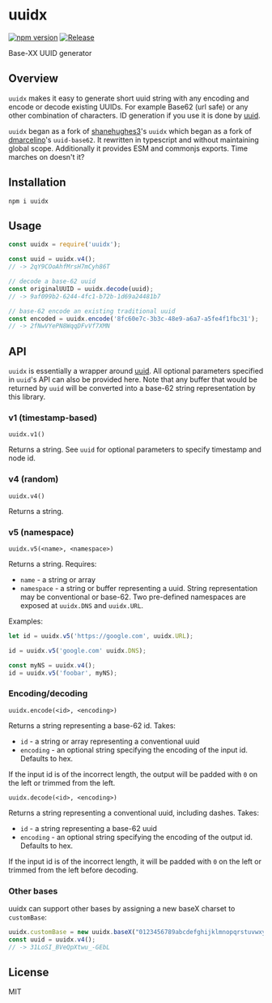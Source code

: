 # uuidx
<!-- [![codecov](https://codecov.io/gh/reconbot/uuidx/branch/master/graph/badge.svg)](https://codecov.io/gh/reconbot/uuidx) -->
[![npm version](https://badge.fury.io/js/uuidx.svg)](http://badge.fury.io/js/uuidx)
[![Release](https://github.com/reconbot/uuidx/actions/workflows/test.yml/badge.svg)](https://github.com/reconbot/uuidx/actions/workflows/test.yml)

Base-XX UUID generator

## Overview

`uuidx` makes it easy to generate short uuid string with any encoding and encode or decode existing UUIDs. For example Base62 (url safe) or any other combination of characters. ID
generation if you use it is done by [uuid](https://github.com/kelektiv/node-uuid).

`uuidx` began as a fork of [shanehughes3](https://github.com/shanehughes3/uuidx)'s `uuidx` which began as a fork of [dmarcelino](https://github.com/dmarcelino/uuid-base62)'s `uuid-base62`. It rewritten in typescript and without maintaining global scope. Additionally it provides ESM and commonjs exports. Time marches on doesn't it?

## Installation
```shell
npm i uuidx
```

## Usage
```ts
const uuidx = require('uuidx');

const uuid = uuidx.v4();
// -> 2qY9COoAhfMrsH7mCyh86T

// decode a base-62 uuid
const originalUUID = uuidx.decode(uuid);
// -> 9af099b2-6244-4fc1-b72b-1d69a24481b7

// base-62 encode an existing traditional uuid
const encoded = uuidx.encode('8fc60e7c-3b3c-48e9-a6a7-a5fe4f1fbc31');
// -> 2fNwVYePN8WqqDFvVf7XMN
```

## API

`uuidx` is essentially a wrapper around [uuid](https://www.npmjs.com/package/uuid).
All optional parameters specified in `uuid`'s API can also be provided here.
Note that any buffer that would be returned by `uuid` will be converted into a
base-62 string representation by this library.

### v1 (timestamp-based)

`uuidx.v1()`

Returns a string. See `uuid` for optional parameters to specify timestamp and
node id.

### v4 (random)

`uuidx.v4()`

Returns a string.

### v5 (namespace)

`uuidx.v5(<name>, <namespace>)`

Returns a string. Requires:
- `name` - a string or array
- `namespace` - a string or buffer representing a uuid. String representation
  may be conventional or base-62. Two pre-defined namespaces are exposed at
  `uuidx.DNS` and `uuidx.URL`.

Examples:
```javascript
let id = uuidx.v5('https://google.com', uuidx.URL);

id = uuidx.v5('google.com' uuidx.DNS);

const myNS = uuidx.v4();
id = uuidx.v5('foobar', myNS);
```

### Encoding/decoding

`uuidx.encode(<id>, <encoding>)`

Returns a string representing a base-62 id. Takes:
- `id` - a string or array representing a conventional uuid
- `encoding` - an optional string specifying the encoding of the input id.
  Defaults to hex.

If the input id is of the incorrect length, the output will be padded with `0`
on the left or trimmed from the left.

`uuidx.decode(<id>, <encoding>)`

Returns a string representing a conventional uuid, including dashes. Takes:
- `id` - a string representing a base-62 uuid
- `encoding` - an optional string specifying the encoding of the output id.
  Defaults to hex.

If the input id is of the incorrect length, it will be padded with `0` on the
left or trimmed from the left before decoding.


### Other bases

uuidx can support other bases by assigning a new baseX charset to `customBase`:
```javascript
uuidx.customBase = new uuidx.baseX("0123456789abcdefghijklmnopqrstuvwxyzABCDEFGHIJKLMNOPQRSTUVWXYZ-_");
const uuid = uuidx.v4();
// -> 31LoSI_BVeQpXtwu_-GEbL
```

## License
MIT
